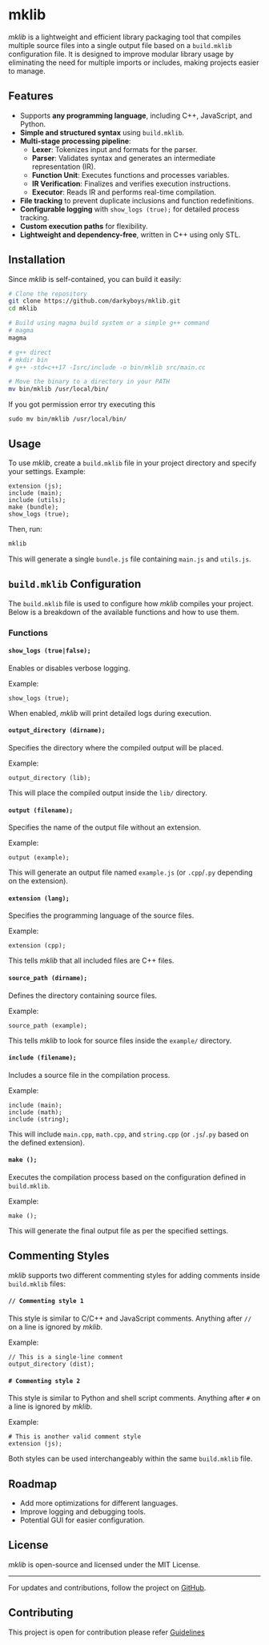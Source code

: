 # mklib

*mklib* is a lightweight and efficient library packaging tool that compiles multiple source files into a single output file based on a `build.mklib` configuration file. It is designed to improve modular library usage by eliminating the need for multiple imports or includes, making projects easier to manage.

## Features

- Supports **any programming language**, including C++, JavaScript, and Python.
- **Simple and structured syntax** using `build.mklib`.
- **Multi-stage processing pipeline**:
  - **Lexer**: Tokenizes input and formats for the parser.
  - **Parser**: Validates syntax and generates an intermediate representation (IR).
  - **Function Unit**: Executes functions and processes variables.
  - **IR Verification**: Finalizes and verifies execution instructions.
  - **Executor**: Reads IR and performs real-time compilation.
- **File tracking** to prevent duplicate inclusions and function redefinitions.
- **Configurable logging** with `show_logs (true);` for detailed process tracking.
- **Custom execution paths** for flexibility.
- **Lightweight and dependency-free**, written in C++ using only STL.

## Installation

Since *mklib* is self-contained, you can build it easily:

```sh
# Clone the repository
git clone https://github.com/darkyboys/mklib.git
cd mklib

# Build using magma build system or a simple g++ command
# magma
magma

# g++ direct
# mkdir bin
# g++ -std=c++17 -Isrc/include -o bin/mklib src/main.cc

# Move the binary to a directory in your PATH
mv bin/mklib /usr/local/bin/
```

If you got permission error try executing this
```
sudo mv bin/mklib /usr/local/bin/
```

## Usage

To use *mklib*, create a `build.mklib` file in your project directory and specify your settings. Example:

```mklib
extension (js);
include (main);
include (utils);
make (bundle);
show_logs (true);
```

Then, run:

```sh
mklib
```

This will generate a single `bundle.js` file containing `main.js` and `utils.js`.

## `build.mklib` Configuration

The `build.mklib` file is used to configure how *mklib* compiles your project. Below is a breakdown of the available functions and how to use them.

### Functions

#### `show_logs (true|false);`
Enables or disables verbose logging.

Example:
```mklib
show_logs (true);
```
When enabled, *mklib* will print detailed logs during execution.

#### `output_directory (dirname);`
Specifies the directory where the compiled output will be placed.

Example:
```mklib
output_directory (lib);
```
This will place the compiled output inside the `lib/` directory.

#### `output (filename);`
Specifies the name of the output file without an extension.

Example:
```mklib
output (example);
```
This will generate an output file named `example.js` (or `.cpp`/`.py` depending on the extension).

#### `extension (lang);`
Specifies the programming language of the source files.

Example:
```mklib
extension (cpp);
```
This tells *mklib* that all included files are C++ files.

#### `source_path (dirname);`
Defines the directory containing source files.

Example:
```mklib
source_path (example);
```
This tells *mklib* to look for source files inside the `example/` directory.

#### `include (filename);`
Includes a source file in the compilation process.

Example:
```mklib
include (main);
include (math);
include (string);
```
This will include `main.cpp`, `math.cpp`, and `string.cpp` (or `.js`/`.py` based on the defined extension).

#### `make ();`
Executes the compilation process based on the configuration defined in `build.mklib`.

Example:
```mklib
make ();
```
This will generate the final output file as per the specified settings.

## Commenting Styles

*mklib* supports two different commenting styles for adding comments inside `build.mklib` files:

#### `// Commenting style 1`
This style is similar to C/C++ and JavaScript comments. Anything after `//` on a line is ignored by *mklib*.

Example:
```mklib
// This is a single-line comment
output_directory (dist);
```

#### `# Commenting style 2`
This style is similar to Python and shell script comments. Anything after `#` on a line is ignored by *mklib*.

Example:
```mklib
# This is another valid comment style
extension (js);
```

Both styles can be used interchangeably within the same `build.mklib` file.

## Roadmap

- Add more optimizations for different languages.
- Improve logging and debugging tools.
- Potential GUI for easier configuration.

## License

*mklib* is open-source and licensed under the MIT License.

---

For updates and contributions, follow the project on [GitHub](https://github.com/darkyboys/mklib).

## Contributing
This project is open for contribution please refer [Guidelines](https://github.com/darkyboys/mklib/CONTRIBUTING.md)
<!-- ### Documentation
For detailed usage and advanced configurations, check the full documentation at [GitHub Wiki](https://github.com/darkyboys/mklib/wiki).
 -->

